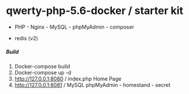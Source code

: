 # qwerty-php-5.6-docker / starter kit




* PHP - Nginx - MySQL - phpMyAdmin - composer
- redis (v2)



##### Build

1. Docker-compose build
2. Docker-compose up -d
3. http://127.0.0.1:8080 /  index.php Home Page
4. http://127.0.0.1:8081 / MySQL phpMyAdmin -   homestand - secret
